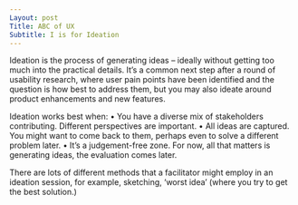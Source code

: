 ```yaml
---
Layout: post
Title: ABC of UX
Subtitle: I is for Ideation
---
```

Ideation is the process of generating ideas – ideally without getting too much into the practical details. 
It’s a common next step after a round of usability research, where user pain points have been identified and the question is how best to address them, but you may also ideate around product enhancements and new features. 

Ideation works best when:
•	You have a diverse mix of stakeholders contributing. Different perspectives are important. 
•	All ideas are captured. You might want to come back to them, perhaps even to solve a different problem later. 
•	It’s a judgement-free zone. For now, all that matters is generating ideas, the evaluation comes later. 

There are lots of different methods that a facilitator might employ in an ideation session, for example, sketching, ‘worst idea’ (where you try to get the best solution.)
